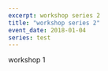 ```yaml
---
excerpt: workshop series 2
title: "workshop series 2"
event_date: 2018-01-04
series: test
---
```

workshop 1